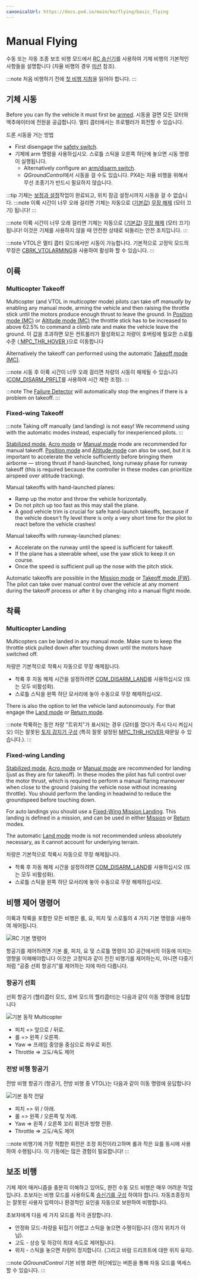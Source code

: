 ```yaml
---
canonicalUrl: https://docs.px4.io/main/ko/flying/basic_flying
---
```


# Manual Flying

수동 또는 자동 조종 보조 비행 모드에서 [RC 송신기](../getting_started/rc_transmitter_receiver.md)를 사용하여 기체 비행의 기본적인 사항들을 설명합니다 (자율 비행의 경우 [미션](../flying/missions.md) 참조).

:::note
처음 비행하기 전에 [첫 비행 지침](../flying/first_flight_guidelines.md)을 읽어야 합니다. :::

<a id="arm"></a>

## 기체 시동

Before you can fly the vehicle it must first be [armed](../getting_started/px4_basic_concepts.md#arming-and-disarming). 시동을 걸면 모든 모터와 액추에이터에 전원을 공급합니다. 멀티 콥터에서는 프로펠러가 회전할 수 있습니다.

드론 시동을 거는 방법
- First disengage the [safety switch](../getting_started/px4_basic_concepts.md#safety-switch).
- 기체에 arm 명령을 사용하십시오. 스로틀 스틱을 오른쪽 하단에 놓으면 시동 명령이 실행됩니다.
  - Alternatively configure an [arm/disarm switch](../config/safety.md#arm-disarm-switch).
  - *QGroundControl*에서 시동을 걸 수도 있습니다. PX4는 자율 비행을 위해서 무선 조종기가 반드시 필요하지 않습니다.

:::tip
기체는 [보정과 설정](../config/README.md)작업이 완료되고, 위치 잠금 설정시까지 시동을 걸 수 없습니다. :::note 이륙 시간이 너무 오래 걸리면 기체는 자동으로 ([기본값](../advanced_config/parameter_reference.md#COM_DISARM_PRFLT)) [무장 해제](../advanced_config/prearm_arm_disarm.md#auto-disarming) (모터 끄기) 됩니다! :::

:::note
이륙 시간이 너무 오래 걸리면 기체는 자동으로 ([기본값](../advanced_config/parameter_reference.md#COM_DISARM_PRFLT)) [무장 해제](../advanced_config/prearm_arm_disarm.md#auto-disarming) (모터 끄기) 됩니다! 이것은 기체를 사용하지 않을 때 안전한 상태로 되돌리는 안전 조치입니다. :::

:::note VTOL은 멀티 콥터 모드에서만 시동이 가능합니다. 기본적으로 고정익 모드의 무장은 [CBRK_VTOLARMING](../advanced_config/parameter_reference.md#CBRK_VTOLARMING)을 사용하여 활성화 할 수 있습니다. :::

<a id="takeoff-and-landing"></a>

## 이륙

### Multicopter Takeoff

Multicopter (and VTOL in multicopter mode) pilots can take off *manually* by enabling any manual mode, arming the vehicle and then raising the throttle stick until the motors produce enough thrust to leave the ground. In [Position mode (MC)](../flight_modes/README.md#position_mc) or [Altitude mode (MC)](../flight_modes/README.md#altitude_mc) the throttle stick has to be increased to above 62.5% to command a climb rate and make the vehicle leave the ground. 이 값을 초과하면 모든 컨트롤러가 활성화되고 차량이 호버링에 필요한 스로틀 수준 ([ MPC_THR_HOVER ](../advanced_config/parameter_reference.md#MPC_THR_HOVER))으로 이동합니다

Alternatively the takeoff can performed using the automatic [Takeoff mode (MC)](../flight_modes_mc/takeoff.md).

:::note
시동 후 이륙 시간이 너무 오래 걸리면 차량의 시동이 해제될 수 있습니다 ([COM_DISARM_PRFLT](../advanced_config/parameter_reference.md#COM_DISARM_PRFLT)를 사용하여 시간 제한 조정). :::

:::note
The [Failure Detector](../config/safety.md#failure-detector) will automatically stop the engines if there is a problem on takeoff. :::

### Fixed-wing Takeoff

:::note
Taking off manually (and landing) is not easy!
We recommend using with the automatic modes instead, especially for inexperienced pilots.
:::

[Stabilized mode](../flight_modes/README.md#stabilized_fw), [Acro mode](../flight_modes/README.md#acro_fw) or [Manual mode](../flight_modes/README.md#manual_fw) mode are recommended for manual takeoff. [Position mode](../flight_modes/README.md#position_fw) and [Altitude mode](../flight_modes/README.md#altitude_fw) can also be used, but it is important to accelerate the vehicle sufficiently before bringing them airborne — strong thrust if hand-launched, long runway phase for runway takeoff (this is required because the controller in these modes can prioritize airspeed over altitude tracking).

Manual takeoffs with hand-launched planes:
- Ramp up the motor and throw the vehicle horizontally.
- Do not pitch up too fast as this may stall the plane.
- A good vehicle trim is crucial for safe hand-launch takeoffs, because if the vehicle doesn't fly level there is only a very short time for the pilot to react before the vehicle crashes!

Manual takeoffs with runway-launched planes:
- Accelerate on the runway until the speed is sufficient for takeoff.
- If the plane has a steerable wheel, use the yaw stick to keep it on course.
- Once the speed is sufficient pull up the nose with the pitch stick.

Automatic takeoffs are possible in the [Mission mode](../flight_modes/mission.md#fw-mission-takeoff) or [Takeoff mode (FW)](../flight_modes_fw/takeoff.md). The pilot can take over manual control over the vehicle at any moment during the takeoff process or after it by changing into a manual flight mode.

## 착륙

### Multicopter Landing

Multicopters can be landed in any manual mode. Make sure to keep the throttle stick pulled down after touching down until the motors have switched off.

차량은 기본적으로 착륙시 자동으로 무장 해제됩니다.

- 착륙 후 자동 해제 시간을 설정하려면 [COM_DISARM_LAND](../advanced_config/parameter_reference.md#COM_DISARM_LAND)를 사용하십시오 (또는 모두 비활성화).
- 스로틀 스틱을 왼쪽 하단 모서리에 놓아 수동으로 무장 해제하십시오.

There is also the option to let the vehicle land autonomously. For that engage the [Land mode](../flight_modes_mc/land.md) or [Return mode](../flight_modes/return.md).

:::note
착륙하는 동안 차량 "트위치"가 표시되는 경우 (모터를 껐다가 즉시 다시 켜십시오) 이는 잘못된 [토지 감지기 구성](../advanced_config/land_detector.md) (특히 잘못 설정된 [MPC_THR_HOVER ](../advanced_config/parameter_reference.md#MPC_THR_HOVER) 때문일 수 있습니다.). :::


### Fixed-wing Landing

[Stabilized mode](../flight_modes/README.md#stabilized_fw), [Acro mode](../flight_modes/README.md#acro_fw) or [Manual mode](../flight_modes/README.md#manual_fw) are recommended for landing (just as they are for takeoff). In these modes the pilot has full control over the motor thrust, which is required to perform a manual flaring maneuver when close to the ground (raising the vehicle nose without increasing throttle). You should perform the landing in headwind to reduce the groundspeed before touching down.

For auto landings you should use a [Fixed-Wing Mission Landing](../flight_modes/mission.md#fw-mission-landing). This landing is defined in a mission, and can be used in either [Mission](../flight_modes/mission.md) or [Return](../flight_modes/return.md) modes.

The automatic [Land mode](../flight_modes_fw/land.md) mode is not recommended unless absolutely necessary, as it cannot account for underlying terrain.
<!-- Added this to make it more generic: We'll split this out later -->

차량은 기본적으로 착륙시 자동으로 무장 해제됩니다.

- 착륙 후 자동 해제 시간을 설정하려면 [COM_DISARM_LAND](../advanced_config/parameter_reference.md#COM_DISARM_LAND)를 사용하십시오 (또는 모두 비활성화).
- 스로틀 스틱을 왼쪽 하단 모서리에 놓아 수동으로 무장 해제하십시오.

## 비행 제어 명령어

이륙과 착륙을 포함한 모든 비행은 롤, 요, 피치 및 스로틀의 4 가지 기본 명령을 사용하여 제어됩니다.

![RC 기본 명령어](../../assets/flying/rc_basic_commands.png)

항공기를 제어하려면 기본 롤, 피치, 요 및 스로틀 명령이 3D 공간에서의 이동에 미치는 영향을 이해해야합니다 이것은 고정익과 같이 전진 비행기를 제어하는지, 아니면 다중기처럼 "공중 선회 항공기"를 제어하는 지에 따라 다릅니다.

### 항공기 선회

선회 항공기 (헬리콥터 모드, 호버 모드의 헬리콥터)는 다음과 같이 이동 명령에 응답합니다

![기본 동작 Multicopter](../../assets/flying/basic_movements_multicopter.png)

- 피치 => 앞으로 / 뒤로.
- 롤 => 왼쪽 / 오른쪽.
- Yaw => 프레임 중앙을 중심으로 좌우로 회전.
- Throttle => 고도/속도 제어

### 전방 비행 항공기

전방 비행 항공기 (항공기, 전방 비행 중 VTOL)는 다음과 같이 이동 명령에 응답합니다

![기본 동작 전달](../../assets/flying/basic_movements_forward.png)

- 피치 => 위 / 아래.
- 롤 => 왼쪽 / 오른쪽 및 차례.
- Yaw => 왼쪽 / 오른쪽 꼬리 회전과 방향 전환.
- Throttle => 고도/속도 제어

:::note
비행기에 가장 적합한 회전은 조정 회전이라고하며 롤과 작은 요를 동시에 사용하여 수행됩니다.
이 기동에는 많은 경험이 필요합니다!
:::

## 보조 비행

기체 제어 매커니즘을 충분히 이해하고 있어도, 완전 수동 모드 비행은 매우 어려운 작업입니다. 초보자는 비행 모드를 사용하도록 [ 송신기를 구성](../config/flight_mode.md) 하여야 합니다. 자동조종장치는 잘못된 사용자 입력이나 환경적인 요인을 자동으로 보완하여 비행합니다.

초보자에게 다음 세 가지 모드를 적극 권장합니다.

* 안정화 모드-차량을 뒤집기 어렵고 스틱을 놓으면 수평이됩니다 (정지 위치가 아님).
* 고도 - 상승 및 하강이 최대 속도로 제어됩니다.
* 위치 - 스틱을 놓으면 차량이 정지합니다. (그리고 바람 드리프트에 대한 위치 유지).

:::note
*QGroundControl* 기본 비행 화면 하단에있는 버튼을 통해 자동 모드를 액세스할 수 있습니다. :::

